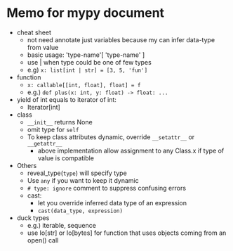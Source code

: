 # Memo for mypy document

- cheat sheet
  - not need annotate just variables because my can infer data-type from value
  - basic usage: 'type-name'[ 'type-name' ]
  - use | when type could be one of few types
  - e.g) ```x: list[int | str] = [3, 5, 'fun']```
- function
  - ```x: callable[[int, float], float] = f```
  - e.g.) ```def plus(x: int, y: float) -> float: ...```
- yield of int equals to iterator of int:
  - Iterator[int]
- class
  - `__init__` returns None
  - omit type for `self`
  - To keep class attributes dynamic, override ```__setattr__``` or `__getattr__`
    - above implementation allow assignment to any Class.x if type of value is compatible
- Others
  - reveal_type(`type`) will specify type
  - Use `any` if you want to keep it dynamic
  - `# type: ignore` comment to suppress confusing errors
  - cast:
    - let you override inferred data type of an expression
    - `cast(data_type, expression)`
- duck types
  - e.g.) iterable, sequence
  - use Io[str] or Io[bytes] for function that uses objects coming from an open() call

